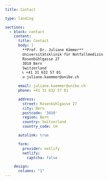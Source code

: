 ```yaml
---
title: Contact

type: landing

sections:
  - block: contact
    content:
      title: Contact
      body: |
        **Prof. Dr. Juliane Kämmer**  
        Universitätsklinik für Notfallmedizin  
        Rosenbühlgasse 27  
        3010 Bern  
        Switzerland  
        📞 +41 31 632 57 01  
        ✉️ juliane.kaemmer@unibe.ch

      email: juliane.kaemmer@unibe.ch
      phone: +41 31 632 57 01

      address:
        street: Rosenbühlgasse 27
        city: Bern
        postcode: '3010'
        region: Bern
        country: Switzerland
        country_code: CH

      autolink: true

      form:
        provider: netlify
        netlify:
          captcha: false

    design:
      columns: "1"
---
```

